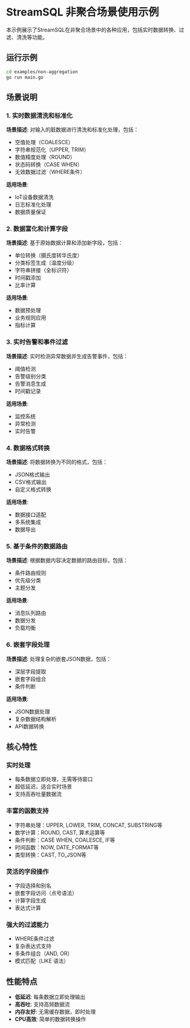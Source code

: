 # StreamSQL 非聚合场景使用示例

本示例展示了StreamSQL在非聚合场景中的各种应用，包括实时数据转换、过滤、清洗等功能。

## 运行示例

```bash
cd examples/non-aggregation
go run main.go
```

## 场景说明

### 1. 实时数据清洗和标准化

**场景描述**: 对输入的脏数据进行清洗和标准化处理，包括：
- 空值处理（COALESCE）
- 字符串规范化（UPPER, TRIM）
- 数值精度处理（ROUND）
- 状态码转换（CASE WHEN）
- 无效数据过滤（WHERE条件）

**适用场景**:
- IoT设备数据清洗
- 日志标准化处理
- 数据质量保证

### 2. 数据富化和计算字段

**场景描述**: 基于原始数据计算和添加新字段，包括：
- 单位转换（摄氏度转华氏度）
- 分类标签生成（温度分级）
- 字符串拼接（全标识符）
- 时间戳添加
- 比率计算

**适用场景**:
- 数据预处理
- 业务规则应用
- 指标计算

### 3. 实时告警和事件过滤

**场景描述**: 实时检测异常数据并生成告警事件，包括：
- 阈值检测
- 告警级别分类
- 告警消息生成
- 时间戳记录

**适用场景**:
- 监控系统
- 异常检测
- 实时告警

### 4. 数据格式转换

**场景描述**: 将数据转换为不同的格式，包括：
- JSON格式输出
- CSV格式输出
- 自定义格式转换

**适用场景**:
- 数据接口适配
- 多系统集成
- 数据导出

### 5. 基于条件的数据路由

**场景描述**: 根据数据内容决定数据的路由目标，包括：
- 条件路由规则
- 优先级分类
- 主题分发

**适用场景**:
- 消息队列路由
- 数据分发
- 负载均衡

### 6. 嵌套字段处理

**场景描述**: 处理复杂的嵌套JSON数据，包括：
- 深层字段提取
- 嵌套字段组合
- 条件判断

**适用场景**:
- JSON数据处理
- 复杂数据结构解析
- API数据转换

## 核心特性

### 实时处理
- 每条数据立即处理，无需等待窗口
- 超低延迟，适合实时场景
- 支持高吞吐量数据流

### 丰富的函数支持
- 字符串处理：UPPER, LOWER, TRIM, CONCAT, SUBSTRING等
- 数学计算：ROUND, CAST, 算术运算等
- 条件判断：CASE WHEN, COALESCE, IF等
- 时间函数：NOW, DATE_FORMAT等
- 类型转换：CAST, TO_JSON等

### 灵活的字段操作
- 字段选择和别名
- 嵌套字段访问（点号语法）
- 计算字段生成
- 表达式计算

### 强大的过滤能力
- WHERE条件过滤
- 复杂表达式支持
- 多条件组合（AND, OR）
- 模式匹配（LIKE 语法）

## 性能特点

- **低延迟**: 每条数据立即处理输出
- **高吞吐**: 支持高频数据流
- **内存友好**: 无需缓存数据，即时处理
- **CPU高效**: 简单的数据转换操作
